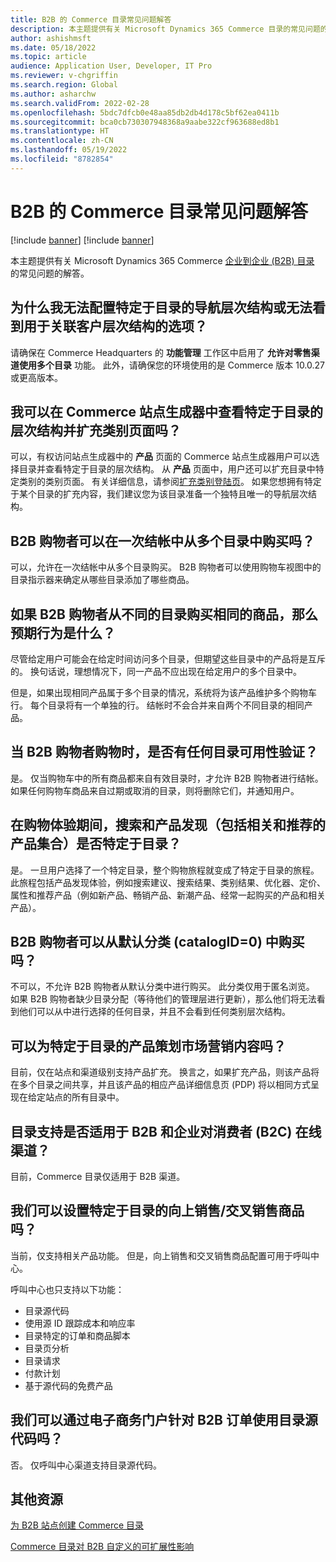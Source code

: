 ```yaml
---
title: B2B 的 Commerce 目录常见问题解答
description: 本主题提供有关 Microsoft Dynamics 365 Commerce 目录的常见问题的解答。
author: ashishmsft
ms.date: 05/18/2022
ms.topic: article
audience: Application User, Developer, IT Pro
ms.reviewer: v-chgriffin
ms.search.region: Global
ms.author: asharchw
ms.search.validFrom: 2022-02-28
ms.openlocfilehash: 5bdc7dfcb0e48aa85db2db4d178c5bf62ea0411b
ms.sourcegitcommit: bca0cb730307948368a9aabe322cf963688ed8b1
ms.translationtype: HT
ms.contentlocale: zh-CN
ms.lasthandoff: 05/19/2022
ms.locfileid: "8782854"
---
```

# <a name="commerce-catalogs-for-b2b-faq"></a>B2B 的 Commerce 目录常见问题解答

[!include [banner](includes/banner.md)]
[!include [banner](includes/preview-banner.md)]

本主题提供有关 Microsoft Dynamics 365 Commerce [企业到企业 (B2B) 目录](catalogs-b2b-sites.md) 的常见问题的解答。

## <a name="why-cant-i-configure-a-catalog-specific-navigation-hierarchy-or-see-an-option-to-associate-a-customer-hierarchy"></a>为什么我无法配置特定于目录的导航层次结构或无法看到用于关联客户层次结构的选项？

请确保在 Commerce Headquarters 的 **功能管理** 工作区中启用了 **允许对零售渠道使用多个目录** 功能。 此外，请确保您的环境使用的是 Commerce 版本 10.0.27 或更高版本。

## <a name="can-i-view-the-catalog-specific-hierarchy-and-enrich-category-pages-in-commerce-site-builder"></a>我可以在 Commerce 站点生成器中查看特定于目录的层次结构并扩充类别页面吗？

可以，有权访问站点生成器中的 **产品** 页面的 Commerce 站点生成器用户可以选择目录并查看特定于目录的层次结构。 从 **产品** 页面中，用户还可以扩充目录中特定类别的类别页面。 有关详细信息，请参阅[扩充类别登陆页](enrich-category-page.md)。 如果您想拥有特定于某个目录的扩充内容，我们建议您为该目录准备一个独特且唯一的导航层次结构。

## <a name="can-a-b2b-shopper-purchase-from-multiple-catalogs-in-a-single-checkout"></a>B2B 购物者可以在一次结帐中从多个目录中购买吗？

可以，允许在一次结帐中从多个目录购买。 B2B 购物者可以使用购物车视图中的目录指示器来确定从哪些目录添加了哪些商品。

## <a name="if-a-b2b-shopper-purchases-the-same-item-from-different-catalogs-what-is-the-expected-behavior"></a>如果 B2B 购物者从不同的目录购买相同的商品，那么预期行为是什么？

尽管给定用户可能会在给定时间访问多个目录，但期望这些目录中的产品将是互斥的。 换句话说，理想情况下，同一产品不应出现在给定用户的多个目录中。

但是，如果出现相同产品属于多个目录的情况，系统将为该产品维护多个购物车行。 每个目录将有一个单独的行。 结帐时不会合并来自两个不同目录的相同产品。

## <a name="when-a-b2b-shopper-is-shopping-is-there-any-validation-for-catalog-availability"></a>当 B2B 购物者购物时，是否有任何目录可用性验证？

是。 仅当购物车中的所有商品都来自有效目录时，才允许 B2B 购物者进行结帐。 如果任何购物车商品来自过期或取消的目录，则将删除它们，并通知用户。

## <a name="during-the-shopping-experience-are-search-and-product-discovery-including-related-and-recommended-product-collections-catalog-specific"></a>在购物体验期间，搜索和产品发现（包括相关和推荐的产品集合）是否特定于目录？

是。 一旦用户选择了一个特定目录，整个购物旅程就变成了特定于目录的旅程。 此旅程包括产品发现体验，例如搜索建议、搜索结果、类别结果、优化器、定价、属性和推荐产品（例如新产品、畅销产品、新潮产品、经常一起购买的产品和相关产品）。

## <a name="can-a-b2b-shopper-purchase-from-the-default-assortment-catalogid0"></a>B2B 购物者可以从默认分类 (catalogID=0) 中购买吗？

不可以，不允许 B2B 购物者从默认分类中进行购买。 此分类仅用于匿名浏览。 如果 B2B 购物者缺少目录分配（等待他们的管理层进行更新），那么他们将无法看到他们可以从中进行选择的任何目录，并且不会看到任何类别层次结构。

## <a name="can-marketing-content-be-curated-for-a-product-that-is-specific-to-a-catalog"></a>可以为特定于目录的产品策划市场营销内容吗？

目前，仅在站点和渠道级别支持产品扩充。 换言之，如果扩充产品，则该产品将在多个目录之间共享，并且该产品的相应产品详细信息页 (PDP) 将以相同方式呈现在给定站点的所有目录中。

## <a name="is-catalog-support-available-for-both-b2b-and-business-to-consumer-b2c-online-channels"></a>目录支持是否适用于 B2B 和企业对消费者 (B2C) 在线渠道？

目前，Commerce 目录仅适用于 B2B 渠道。

## <a name="can-we-set-up-catalog-specific-upsellcross-sell-items"></a>我们可以设置特定于目录的向上销售/交叉销售商品吗？

当前，仅支持相关产品功能。 但是，向上销售和交叉销售商品配置可用于呼叫中心。

呼叫中心也只支持以下功能：

- 目录源代码
- 使用源 ID 跟踪成本和响应率
- 目录特定的订单和商品脚本
- 目录页分析
- 目录请求
- 付款计划
- 基于源代码的免费产品

## <a name="can-we-use-catalog-source-codes-for-b2b-orders-through-the-e-commerce-portal"></a>我们可以通过电子商务门户针对 B2B 订单使用目录源代码吗？

否。 仅呼叫中心渠道支持目录源代码。

## <a name="additional-resources"></a>其他资源

[为 B2B 站点创建 Commerce 目录](catalogs-b2b-sites.md)

[Commerce 目录对 B2B 自定义的可扩展性影响](catalogs-b2b-sites-dev.md)
